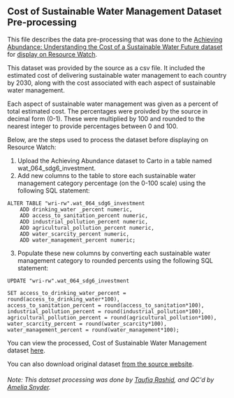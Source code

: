 ## Cost of Sustainable Water Management Dataset Pre-processing
This file describes the data pre-processing that was done to the [Achieving Abundance: Understanding the Cost of a Sustainable Water Future dataset](https://www.wri.org/resources/data-sets/achieving-abundance) for [display on Resource Watch](https://resourcewatch.org/data/explore/wat064-Cost-of-Sustainable-Water-Management).

This dataset was provided by the source as a csv file. It included the estimated cost of delivering sustainable water management to each country by 2030, along with the cost associated with each aspect of sustainable water management.

Each aspect of sustainable water management was given as a percent of total estimated cost. The percentages were proivded by the source in decimal form (0-1). These were multiplied by 100 and rounded to the nearest integer to provide percentages between 0 and 100.

Below, are the steps used to process the dataset before displaying on Resource Watch:

1. Upload the Achieving Abundance dataset to Carto in a table named wat_064_sdg6_investment.
2. Add new columns to the table to store each sustainable water management category percentage (on the 0-100 scale) using the following SQL statement:
```
ALTER TABLE "wri-rw".wat_064_sdg6_investment
    ADD drinking_water _percent numeric,
    ADD access_to_sanitation_percent numeric,
    ADD industrial_pollution_percent numeric,
    ADD agricultural_pollution_percent numeric,
    ADD water_scarcity_percent numeric,
    ADD water_management_percent numeric;
```
3.  Populate these new columns by converting each sustainable water management category to rounded percents using the following SQL statement:
```
UPDATE "wri-rw".wat_064_sdg6_investment

SET access_to_drinking_water_percent = round(access_to_drinking_water*100),
access_to_sanitation_percent = round(access_to_sanitation*100), industrial_pollution_percent = round(industrial_pollution*100), agricultural_pollution_percent = round(agricultural_pollution*100), water_scarcity_percent = round(water_scarcity*100),
water_management_percent = round(water_management*100);
```

You can view the processed, Cost of Sustainable Water Management dataset [here](https://wri-rw.carto.com/tables/wat_064_sdg6_investment/public).

You can also download original dataset [from the source website](https://www.wri.org/resources/data-sets/achieving-abundance).

###### Note: This dataset processing was done by [Taufiq Rashid](https://www.wri.org/profile/taufiq-rashid), and QC'd by [Amelia Snyder](https://www.wri.org/profile/amelia-snyder).
